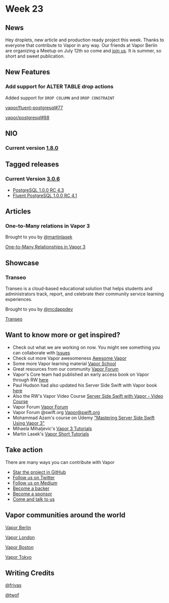 # Week 23

## News

Hey droplets, new article and production ready project this week. Thanks to everyone that contribute to Vapor in any way. Our friends at Vapor Berlin are organizing a Meetup on July 12th so come and [join us](https://www.meetup.com/de-DE/VaporBerlin/events/252355255/). It is summer, so short and sweet publication. 

## New Features

### Add support for ALTER TABLE drop actions

Added support for ```DROP COLUMN``` and ```DROP CONSTRAINT```

[vapor/fluent-postgresql#77](https://github.com/vapor/fluent-postgresql/pull/77)

[vapor/postgresql#88](https://github.com/vapor/postgresql/pull/88)

## NIO

### Current version [1.8.0](https://github.com/apple/swift-nio/releases/tag/1.8.0)

## Tagged releases

### Current Version [3.0.6](https://github.com/vapor/vapor/releases/tag/3.0.6)

- [PostgreSQL 1.0.0 RC 4.3](https://github.com/vapor/postgresql/releases/tag/1.0.0-rc.4.3)
- [Fluent PostgreSQL 1.0.0 RC 4.1](https://github.com/vapor/fluent-postgresql/releases/tag/1.0.0-rc.4.1)

## Articles

### One-to-Many relations in Vapor 3

Brought to you by [@martinlasek](https://github.com/martinlasek)

[One-to-Many Relationships in Vapor 3](https://medium.com/@martinlasek/tutorial-how-to-build-one-to-many-relations-84dd37e464a6)

## Showcase

### Transeo
Transeo is a cloud-based educational solution that helps students and administrators track, report, and celebrate their community service learning experiences.

Brought to you by [@mcdappdev](https://github.com/mcdappdev)

[Transeo](https://gotranseo.com/)

## Want to know more or get inspired?

- Check out what we are working on now. You might see something you can collaborate with [Issues](https://github.com/search?q=org%3Avapor+is%3Aissue+is%3Aopen+)
- Check out more Vapor awesomeness [Awesome Vapor](https://github.com/Cellane/awesome-vapor)
- Some more Vapor learning material [Vapor School](https://github.com/vaporberlin/vaporschool)
- Great resources from our community [Vapor Forum](https://www.vaporforums.io)
- Vapor's Core team had published an early access book on Vapor through RW [here](https://store.raywenderlich.com/products/server-side-swift-with-vapor)
- Paul Hudson had also updated his Server Side Swift with Vapor book [here](https://www.hackingwithswift.com/files/server-side-swift-vapor-edition-toc.pdf)
- Also the RW's Vapor Video Course [Server Side Swift with Vapor - Video Course ](https://videos.raywenderlich.com/courses/115-server-side-swift-with-vapor/lessons/1)
- Vapor Forum [Vapor Forum](http://vaporforums.io/)
- Vapor Forum @swift.org [Vapor@swift.org](https://forums.swift.org/c/related-projects/vapor)
- Mohammad Azam's course on Udemy ["Mastering Server Side Swift Using Vapor 3"](https://www.udemy.com/mastering-server-side-swift-using-vapor-3/?couponCode=VAPOR3CHAT)
- Mihaela Mihaljevic's [Vapor 3 Tutorials](https://mihaelamj.github.io/Vapor%20%203%20Tutorial/)
- Martin Lasek's [Vapor Short Tutorials](https://medium.com/@martinlasek)

## Take action

There are many ways you can contribute with Vapor

- [Star the project in GitHub](https://github.com/vapor/vapor)
- [Follow us on Twitter](https://twitter.com/codevapor)
- [Follow us on Medium](https://medium.com/@codevapor)
- [Become a backer](https://opencollective.com/vapor#backer)
- [Become a sponsor](https://opencollective.com/vapor#sponsor)
- [Come and talk to us](https://vapor.team)

## Vapor communities around the world

[Vapor Berlin](http://vapor.berlin/#/)

[Vapor London](https://www.meetup.com/VaporLondon/)

[Vapor Boston](https://www.meetup.com/VaporBoston/)

[Vapor Tokyo](https://vapormeetuptokyo.connpass.com/event/88654/)

## Writing Credits

[@frivas](https://github.com/frivas)

[@twof](https://github.com/twof)
